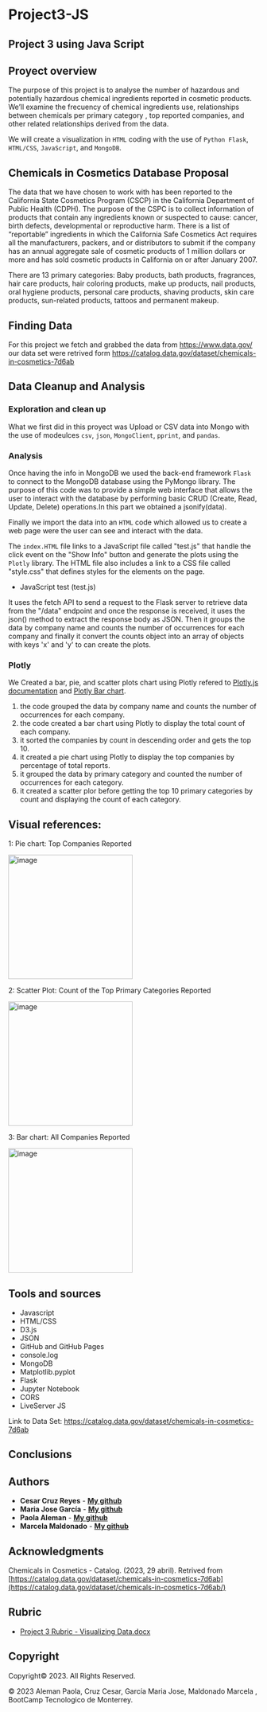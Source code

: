 # Project3-JS

## Project 3 using Java Script

## Proyect overview 
The purpose of this project is to analyse the number of   hazardous and potentially hazardous chemical ingredients reported in cosmetic products. We’ll examine the frecuency of chemical ingredients use, relationships between chemicals per primary category , top reported companies,  and other related relationships derived from the data.

We will create a visualization  in `HTML` coding with  the use of `Python Flask`, `HTML/CSS`, `JavaScript`, and  `MongoDB`.

## Chemicals in Cosmetics Database Proposal
The data that we have chosen to work with has been reported to the California State Cosmetics Program (CSCP) in the California Department of Public Health (CDPH). 
The purpose of the CSPC is to collect information of products that contain any ingredients known or suspected to cause: cancer, birth defects, developmental or reproductive harm. There is a list of “reportable” ingredients in which the California Safe Cosmetics Act requires all the manufacturers, packers, and or distributors to submit if the company has an annual aggregate sale of cosmetic products of 1 million dollars or more and has sold cosmetic products in California on or after January 2007. 

There are 13 primary categories: Baby products, bath products, fragrances, hair care products, hair coloring products, make up products, nail products, oral hygiene products, personal care products, shaving products, skin care products, sun-related products, tattoos and permanent makeup. 

## Finding Data
For this project we fetch and grabbed the data from  https://www.data.gov/ our data set were retrived form https://catalog.data.gov/dataset/chemicals-in-cosmetics-7d6ab

## Data Cleanup and Analysis

### Exploration and clean up

What we first did in this proyect was Upload or CSV data into Mongo with the use of modeulces `csv`,  `json`, `MongoClient`, `pprint`, and `pandas`.

### Analysis

Once having the info in MongoDB we used the back-end framework `Flask` to connect to the MongoDB database using the PyMongo library.
The purpose of this code was to provide a simple web interface that allows the user to interact with the database by performing basic CRUD (Create, Read, Update, Delete) operations.In this part we obtained a  jsonify(data).

Finally we import the data into an `HTML` code which allowed us to create a web page were the user can see and interact with the data. 

The `index.HTML` file links to a JavaScript file called "test.js" that handle the click event on the "Show Info" button and generate the plots using the `Plotly` library. The HTML file also includes a link to a CSS file called "style.css" that defines styles for the elements on the page.

* JavaScript test (test.js)

It uses the fetch API to send a request to the Flask server to retrieve data from the "/data" endpoint and once the response is received, it uses the json() method to extract the response body as JSON. Then it groups the data by company name and counts the number of occurrences for each company and finally it  convert the counts object into an array of objects with keys 'x' and 'y' to can create the plots.

### Plotly

We Created a bar,  pie, and scatter plots chart using Plotly refered to [Plotly.js documentation](https://plot.ly/javascript/) and  [Plotly Bar chart](https://www.youtube.com/watch?v=N1GwQNatOwo).

1) the code grouped the data by company name and counts the number of occurrences for each company.
2) the code created a bar chart using Plotly to display the total count of each company.
3) it sorted the companies by count in descending order and gets the top 10.
4) it created a pie chart using Plotly to display the top companies by percentage of total reports.
5) it grouped the data by primary category and counted the number of occurrences for each category.
6) it created a scatter plor before getting the top 10 primary categories by count and displaying the count of each category.


## Visual references:

1: Pie chart: Top Companies Reported

<img width ="250" alt ="image" src="https://user-images.githubusercontent.com/119386031/236638927-4cbbf0be-2bef-41c4-9cbb-6374f0373d05.png">

2: Scatter Plot: Count of the Top Primary Categories Reported

<img width ="250" alt ="image" src="https://user-images.githubusercontent.com/119386031/236638796-2d188b44-5c79-49c7-b49a-e36472410f18.png">

3: Bar chart: All Companies Reported

<img width ="250" alt ="image" src="https://user-images.githubusercontent.com/119386031/236639016-ad4e2230-8ac2-40a1-a947-76bd726fd835.png">


## Tools and sources

* Javascript
* HTML/CSS
* D3.js
* JSON
* GitHub and GitHub Pages
* console.log
* MongoDB
* Matplotlib.pyplot
* Flask
* Jupyter Notebook
* CORS
* LiveServer JS

Link to Data Set:
https://catalog.data.gov/dataset/chemicals-in-cosmetics-7d6ab

## Conclusions

## Authors

* **Cesar Cruz Reyes** - **[My github](https://github.com/CsarCruz "GitHub for Cesar Cruz")**
* **Maria Jose García** - **[My github](https://github.com/MajoGarciaMontes "GitHub for Majo García")**
* **Paola Aleman** - **[My github](https://github.com/paoaleman19 "GitHub for Pao Aleman")**
* **Marcela Maldonado** - **[My github](https://github.com/Marce1301 "GitHub for Marcela Maldonado")**

## Acknowledgments

Chemicals in Cosmetics - Catalog. (2023, 29 abril). Retrived from [https://catalog.data.gov/dataset/chemicals-in-cosmetics-7d6ab](https://catalog.data.gov/dataset/chemicals-in-cosmetics-7d6ab/)


## Rubric
* [Project 3 Rubric - Visualizing Data.docx](https://github.com/paoaleman19/Project3-JS/files/11402900/Project.3.Rubric.-.Visualizing.Data.docx)

## Copyright

Copyright:copyright: 2023. All Rights Reserved.

© 2023  Aleman Paola, Cruz Cesar, García Maria Jose, Maldonado Marcela , BootCamp Tecnologico de Monterrey.

